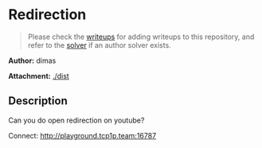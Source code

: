 # Redirection

> Please check the [writeups](./writeups/) for adding writeups to this repository, and refer to the [solver](./solver/) if an author solver exists.

**Author:** dimas

**Attachment:** [./dist](./dist)


## Description
Can you do open redirection on youtube?

Connect: http://playground.tcp1p.team:16787
